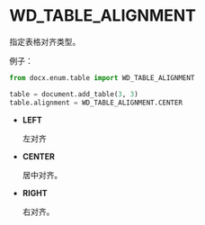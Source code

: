 # WD_TABLE_ALIGNMENT

指定表格对齐类型。

例子：

```python
from docx.enum.table import WD_TABLE_ALIGNMENT

table = document.add_table(3, 3)
table.alignment = WD_TABLE_ALIGNMENT.CENTER
```

- **LEFT**

    左对齐

- **CENTER**

    居中对齐。

- **RIGHT**

    右对齐。

